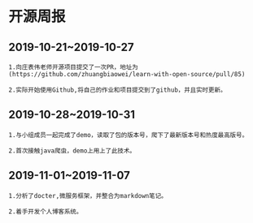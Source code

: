 # 开源周报
## **2019-10-21~2019-10-27**
    1.向庄表伟老师开源项目提交了一次PR，地址为 (https://github.com/zhuangbiaowei/learn-with-open-source/pull/85)

    2.实际开始使用Github,将自己的作业和项目提交到了github，并且实时更新。

## **2019-10-28~2019-10-31**
    1.与小组成员一起完成了demo，读取了包的版本号，爬下了最新版本号和热度最高版号。

    2.首次接触java爬虫，demo上用上了此技术。

## **2019-11-01~2019-11-07**
    1.分析了docter,微服务框架，并整合为markdown笔记。

    2.着手开发个人博客系统。


 
